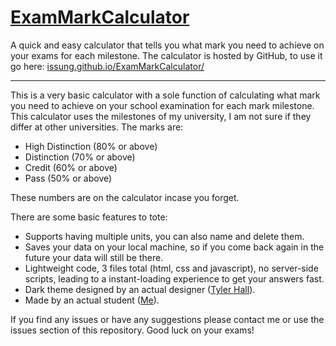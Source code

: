 # [ExamMarkCalculator](https://issung.github.io/ExamMarkCalculator/)
A quick and easy calculator that tells you what mark you need to achieve on your exams for each milestone.
The calculator is hosted by GitHub, to use it go here: [issung.github.io/ExamMarkCalculator/](https://issung.github.io/ExamMarkCalculator/)
___
This is a very basic calculator with a sole function of calculating what mark you need to achieve on your school examination for each mark milestone. This calculator uses the milestones of my university, I am not sure if they differ at other universities. The marks are:
* High Distinction (80% or above)
* Distinction (70% or above)
* Credit (60% or above)
* Pass (50% or above)

These numbers are on the calculator incase you forget.

There are some basic features to tote:
* Supports having multiple units, you can also name and delete them.
* Saves your data on your local machine, so if you come back again in the future your data will still be there.
* Lightweight code, 3 files total (html, css and javascript), no server-side scripts, leading to a instant-loading experience to get your answers fast.
* Dark theme designed by an actual designer ([Tyler Hall](https://www.instagram.com/typedesigns_/)).
* Made by an actual student ([Me](https://github.com/Issung)).
 
If you find any issues or have any suggestions please contact me or use the issues section of this repository. 
Good luck on your exams!